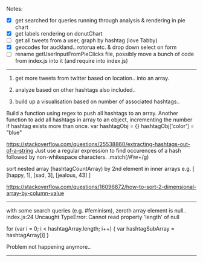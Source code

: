 Notes:

-[x] get searched for queries running through analysis & rendering in pie chart
-[x] get labels rendering on donutChart
-[ ] get all tweets from a user, graph by hashtag (love Tabby)
-[x] geocodes for auckland.. rotorua etc. & drop down select on form
-[ ] rename getUserInputFromPieClicks file, possibly move a bunch of code from index.js into it (and require into index.js)

______________

1. get more tweets from twitter based on location..
into an array.

2. analyze based on other hashtags also included..

3. build up a visualisation based on number of associated hashtags..

Build a function using regex to push all hashtags to an array. Another function to add all hashtags in array to an object, incrementing the number if hashtag exists more than once.
var hashtagObj = {}
hashtagObj['color'] = "blue"

https://stackoverflow.com/questions/25538860/extracting-hashtags-out-of-a-string
Just use a regular expression to find occurences of a hash followed by non-whitespace characters.
.match(/#\w+/g)



sort nested array (hashtagCountArray) by 2nd element in inner arrays
e.g.
[
  [happy, 1],
  [sad, 3],
  [jealous, 43]
]

https://stackoverflow.com/questions/16096872/how-to-sort-2-dimensional-array-by-column-value

________

with some search queries (e.g. #feminism), zeroth array element is null..
index.js:24 Uncaught TypeError: Cannot read property 'length' of null


for (var i = 0; i < hashtagArray.length; i++) {
  var hashtagSubArray = hashtagArray[i]
}

Problem not happening anymore..

_____
